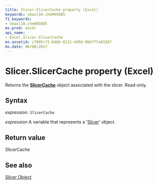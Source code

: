 ```yaml
---
title: Slicer.SlicerCache property (Excel)
keywords: vbaxl10.chm905085
f1_keywords:
- vbaxl10.chm905085
ms.prod: excel
api_name:
- Excel.Slicer.SlicerCache
ms.assetid: c7805cf2-646b-0221-4d9d-0bbf7fa03207
ms.date: 06/08/2017
---
```



# Slicer.SlicerCache property (Excel)

Returns the  **[SlicerCache](Excel.SlicerCache.md)** object associated with the slicer. Read-only.


## Syntax

_expression_. `SlicerCache`

_expression_ A variable that represents a '[Slicer](Excel.Slicer.md)' object.


## Return value

SlicerCache


## See also


[Slicer Object](Excel.Slicer.md)

